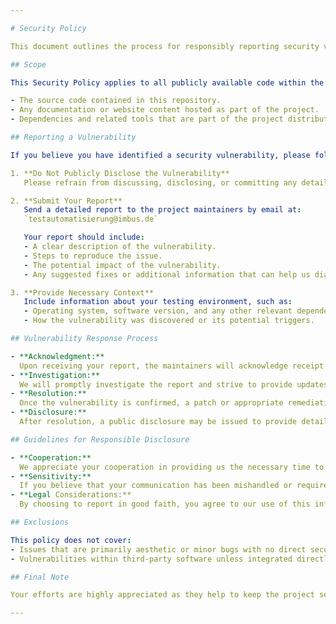 ```yaml
---

# Security Policy

This document outlines the process for responsibly reporting security vulnerabilities in the **robotframework-PlatynUI** project. We value the security of our users and contributors, and we appreciate your efforts to help us maintain a secure project environment.

## Scope

This Security Policy applies to all publicly available code within the **robotframework-PlatynUI** repository. It covers vulnerabilities in:

- The source code contained in this repository.
- Any documentation or website content hosted as part of the project.
- Dependencies and related tools that are part of the project distribution.

## Reporting a Vulnerability

If you believe you have identified a security vulnerability, please follow these steps:

1. **Do Not Publicly Disclose the Vulnerability**
   Please refrain from discussing, disclosing, or committing any details of the vulnerability publicly. We request that you keep this information confidential while we work to resolve the issue.

2. **Submit Your Report**
   Send a detailed report to the project maintainers by email at:
   `testautomatisierung@imbus.de`

   Your report should include:
   - A clear description of the vulnerability.
   - Steps to reproduce the issue.
   - The potential impact of the vulnerability.
   - Any suggested fixes or additional information that can help us diagnose and resolve the issue.

3. **Provide Necessary Context**
   Include information about your testing environment, such as:
   - Operating system, software version, and any other relevant dependencies.
   - How the vulnerability was discovered or its potential triggers.

## Vulnerability Response Process

- **Acknowledgment:**
  Upon receiving your report, the maintainers will acknowledge receipt within five business days.
- **Investigation:**
  We will promptly investigate the report and strive to provide updates regarding the status and proposed fix as soon as practicable.
- **Resolution:**
  Once the vulnerability is confirmed, a patch or appropriate remediation will be made available.
- **Disclosure:**
  After resolution, a public disclosure may be issued to provide details of the vulnerability and instructions for upgrading, if necessary. We will work with you to ensure responsible disclosure practices are maintained.

## Guidelines for Responsible Disclosure

- **Cooperation:**
  We appreciate your cooperation in providing us the necessary time to investigate and address the reported vulnerability.
- **Sensitivity:**
  If you believe that your communication has been mishandled or require further discussion about the security details, please contact us at the provided email address.
- **Legal Considerations:**
  By choosing to report in good faith, you agree to our use of this information to improve the security of the **robotframework-PlatynUI** project. We do not take any action that may compromise your confidentiality.

## Exclusions

This policy does not cover:
- Issues that are primarily aesthetic or minor bugs with no direct security impact.
- Vulnerabilities within third-party software unless integrated directly as a dependency in the project.

## Final Note

Your efforts are highly appreciated as they help to keep the project secure and protect our users. We thank you for your contribution and responsible approach in handling security matters.

---
```

